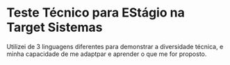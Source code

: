 # Teste Técnico para EStágio na Target Sistemas

Utilizei de 3 linguagens diferentes para demonstrar a diversidade técnica, e minha capacidade de me adaptpar e aprender o que me for proposto. 
